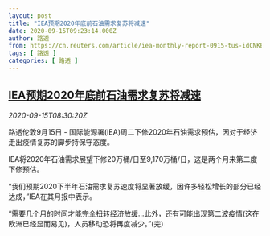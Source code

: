 ```yaml
---
layout: post
title: "IEA预期2020年底前石油需求复苏将减速"
date: 2020-09-15T09:23:14.000Z
author: 路透
from: https://cn.reuters.com/article/iea-monthly-report-0915-tus-idCNKBS26614I
tags: [ 路透 ]
categories: [ 路透 ]
---
```

<!--1600161794000-->
[IEA预期2020年底前石油需求复苏将减速](https://cn.reuters.com/article/iea-monthly-report-0915-tus-idCNKBS26614I)
------

<div>
<div><i>2020-09-15T08:30:20Z</i></div><p>路透伦敦9月15日 - 国际能源署(IEA)周二下修2020年石油需求预估，因对于经济走出疫情复苏的脚步持保守态度。</p><p>IEA将2020年石油需求展望下修20万桶/日至9,170万桶/日，这是两个月来第二度下修预估。</p><p>“我们预期2020下半年石油需求复苏速度将显著放缓，因许多轻松增长的部分已经达成，”IEA在其月报中表示。</p><p>“需要几个月的时间才能完全扭转经济放缓...此外，还有可能出现第二波疫情(这在欧洲已经显而易见)，人员移动恐将再度减少。”(完)</p>
</div>
